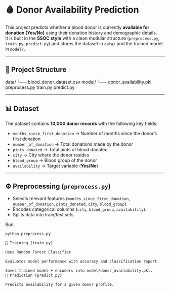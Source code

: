 # 🩸 Donor Availability Prediction

This project predicts whether a blood donor is currently **available for donation (Yes/No)** using their donation history and demographic details.  
It is built in the **SSOC style** with a clean modular structure (`preprocess.py`, `train.py`, `predict.py`) and stores the dataset in `data/` and the trained model in `model/`.

---

## 📂 Project Structure
data/
└── blood_donor_dataset.csv
model/
└── donor_availability.pkl
preprocess.py
train.py
predict.py

---

## 📊 Dataset
The dataset contains **10,000 donor records** with the following key fields:

- `months_since_first_donation` → Number of months since the donor’s first donation  
- `number_of_donation` → Total donations made by the donor  
- `pints_donated` → Total pints of blood donated  
- `city` → City where the donor resides  
- `blood_group` → Blood group of the donor  
- `availability` → Target variable (**Yes/No**)  

---

## ⚙️ Preprocessing (`preprocess.py`)
- Selects relevant features (`months_since_first_donation`, `number_of_donation`, `pints_donated`, `city`, `blood_group`).  
- Encodes categorical columns (`city`, `blood_group`, `availability`).  
- Splits data into train/test sets.  

Run:
```bash
python preprocess.py

🤖 Training (train.py)

Uses Random Forest Classifier.

Evaluates model performance with accuracy and classification report.

Saves trained model + encoders into model/donor_availability.pkl.
🔮 Prediction (predict.py)

Predicts availability for a given donor profile.
